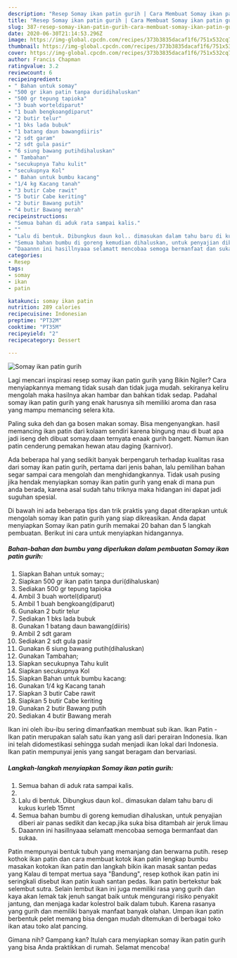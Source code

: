 ```yaml
---
description: "Resep Somay ikan patin gurih | Cara Membuat Somay ikan patin gurih Yang Enak Banget"
title: "Resep Somay ikan patin gurih | Cara Membuat Somay ikan patin gurih Yang Enak Banget"
slug: 387-resep-somay-ikan-patin-gurih-cara-membuat-somay-ikan-patin-gurih-yang-enak-banget
date: 2020-06-30T21:14:53.296Z
image: https://img-global.cpcdn.com/recipes/373b3835dacaf1f6/751x532cq70/somay-ikan-patin-gurih-foto-resep-utama.jpg
thumbnail: https://img-global.cpcdn.com/recipes/373b3835dacaf1f6/751x532cq70/somay-ikan-patin-gurih-foto-resep-utama.jpg
cover: https://img-global.cpcdn.com/recipes/373b3835dacaf1f6/751x532cq70/somay-ikan-patin-gurih-foto-resep-utama.jpg
author: Francis Chapman
ratingvalue: 3.2
reviewcount: 6
recipeingredient:
- " Bahan untuk somay"
- "500 gr ikan patin tanpa duridihaluskan"
- "500 gr tepung tapioka"
- "3 buah worteldiparut"
- "1 buah bengkoangdiparut"
- "2 butir telur"
- "1 bks lada bubuk"
- "1 batang daun bawangdiiris"
- "2 sdt garam"
- "2 sdt gula pasir"
- "6 siung bawang putihdihaluskan"
- " Tambahan"
- "secukupnya Tahu kulit"
- "secukupnya Kol"
- " Bahan untuk bumbu kacang"
- "1/4 kg Kacang tanah"
- "3 butir Cabe rawit"
- "5 butir Cabe keriting"
- "2 butir Bawang putih"
- "4 butir Bawang merah"
recipeinstructions:
- "Semua bahan di aduk rata sampai kalis."
- ""
- "Lalu di bentuk. Dibungkus daun kol.. dimasukan dalam tahu baru di kukus kurleb 15mnt"
- "Semua bahan bumbu di goreng kemudian dihaluskan, untuk penyajian diberi air panas sedikit dan kecap.jika suka bisa ditambah air jeruk limau"
- "Daaannn ini hasillnyaaa selamatt mencobaa semoga bermanfaat dan sukaa."
categories:
- Resep
tags:
- somay
- ikan
- patin

katakunci: somay ikan patin 
nutrition: 289 calories
recipecuisine: Indonesian
preptime: "PT32M"
cooktime: "PT35M"
recipeyield: "2"
recipecategory: Dessert

---
```



![Somay ikan patin gurih](https://img-global.cpcdn.com/recipes/373b3835dacaf1f6/751x532cq70/somay-ikan-patin-gurih-foto-resep-utama.jpg)

Lagi mencari inspirasi resep somay ikan patin gurih yang Bikin Ngiler? Cara menyiapkannya memang tidak susah dan tidak juga mudah. sekiranya keliru mengolah maka hasilnya akan hambar dan bahkan tidak sedap. Padahal somay ikan patin gurih yang enak harusnya sih memiliki aroma dan rasa yang mampu memancing selera kita.

Paling suka deh dan ga bosen makan somay. Bisa mengenyangkan. hasil memancing ikan patin dari kolaam sendiri karena bingung mau di buat apa jadi iseng deh dibuat somay.daan ternyata enaak gurih bangett. Namun ikan patin cenderung pemakan hewan atau daging (karnivor).

Ada beberapa hal yang sedikit banyak berpengaruh terhadap kualitas rasa dari somay ikan patin gurih, pertama dari jenis bahan, lalu pemilihan bahan segar sampai cara mengolah dan menghidangkannya. Tidak usah pusing jika hendak menyiapkan somay ikan patin gurih yang enak di mana pun anda berada, karena asal sudah tahu triknya maka hidangan ini dapat jadi suguhan spesial.


Di bawah ini ada beberapa tips dan trik praktis yang dapat diterapkan untuk mengolah somay ikan patin gurih yang siap dikreasikan. Anda dapat menyiapkan Somay ikan patin gurih memakai 20 bahan dan 5 langkah pembuatan. Berikut ini cara untuk menyiapkan hidangannya.

<!--inarticleads1-->

##### Bahan-bahan dan bumbu yang diperlukan dalam pembuatan Somay ikan patin gurih:

1. Siapkan  Bahan untuk somay:;
1. Siapkan 500 gr ikan patin tanpa duri(dihaluskan)
1. Sediakan 500 gr tepung tapioka
1. Ambil 3 buah wortel(diparut)
1. Ambil 1 buah bengkoang(diparut)
1. Gunakan 2 butir telur
1. Sediakan 1 bks lada bubuk
1. Gunakan 1 batang daun bawang(diiris)
1. Ambil 2 sdt garam
1. Sediakan 2 sdt gula pasir
1. Gunakan 6 siung bawang putih(dihaluskan)
1. Gunakan  Tambahan;
1. Siapkan secukupnya Tahu kulit
1. Siapkan secukupnya Kol
1. Siapkan  Bahan untuk bumbu kacang:
1. Gunakan 1/4 kg Kacang tanah
1. Siapkan 3 butir Cabe rawit
1. Siapkan 5 butir Cabe keriting
1. Gunakan 2 butir Bawang putih
1. Sediakan 4 butir Bawang merah


Ikan ini oleh ibu-ibu sering dimanfaatkan membuat sub ikan. Ikan Patin - Ikan patin merupakan salah satu ikan yang asli dari perairan Indonesia. Ikan ini telah didomestikasi sehingga sudah menjadi ikan lokal dari Indonesia. Ikan patin mempunyai jenis yang sangat beragam dan bervariasi. 

<!--inarticleads2-->

##### Langkah-langkah menyiapkan Somay ikan patin gurih:

1. Semua bahan di aduk rata sampai kalis.
1. 
1. Lalu di bentuk. Dibungkus daun kol.. dimasukan dalam tahu baru di kukus kurleb 15mnt
1. Semua bahan bumbu di goreng kemudian dihaluskan, untuk penyajian diberi air panas sedikit dan kecap.jika suka bisa ditambah air jeruk limau
1. Daaannn ini hasillnyaaa selamatt mencobaa semoga bermanfaat dan sukaa.


Patin mempunyai bentuk tubuh yang memanjang dan berwarna putih. resep kothok ikan patin dan cara membuat kotok ikan patin lengkap bumbu masakan kotokan ikan patin dan langkah bikin ikan masak santan pedas yang Kalau di tempat mertua saya &#34;Bandung&#34;, resep kothok ikan patin ini seringkali disebut ikan patin kuah santan pedas. Ikan patin bertekstur bak selembut sutra. Selain lembut ikan ini juga memiliki rasa yang gurih dan kaya akan lemak tak jenuh sangat baik untuk mengurangi risiko penyakit jantung, dan menjaga kadar kolestrol baik dalam tubuh. Karena rasanya yang gurih dan memiliki banyak manfaat banyak olahan. Umpan ikan patin berbentuk pelet memang bisa dengan mudah ditemukan di berbagai toko ikan atau toko alat pancing. 

Gimana nih? Gampang kan? Itulah cara menyiapkan somay ikan patin gurih yang bisa Anda praktikkan di rumah. Selamat mencoba!
